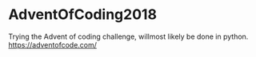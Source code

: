 # AdventOfCoding2018
Trying the Advent of coding challenge, willmost likely be done in python.
https://adventofcode.com/
